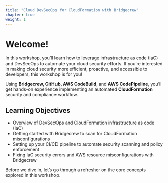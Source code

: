 ```yaml
---
title: "Cloud DevSecOps for CloudFormation with Bridgecrew"
chapter: true
weight: 1
---
```


# Welcome!

In this workshop, you’ll learn how to leverage infrastructure as code (IaC) and DevSecOps to automate your cloud security efforts. If you’re interested in making cloud security more efficient, proactive, and accessible to developers, this workshop is for you! 

Using **Bridgecrew, GitHub, AWS CodeBuild**, and **AWS CodePipeline**, you’ll get hands-on experience implementing an automated **CloudFormation** security and compliance workflow. 

## Learning Objectives
- Overview of DevSecOps and CloudFormation infrastructure as code (IaC) 
- Getting started with Bridgecrew to scan for CloudFormation misconfigurations
- Setting up your CI/CD pipeline to automate security scanning and policy enforcement
- Fixing IaC security errors and AWS resource misconfigurations with Bridgecrew

Before we dive in, let’s go through a refresher on the core concepts explored in this workshop.
